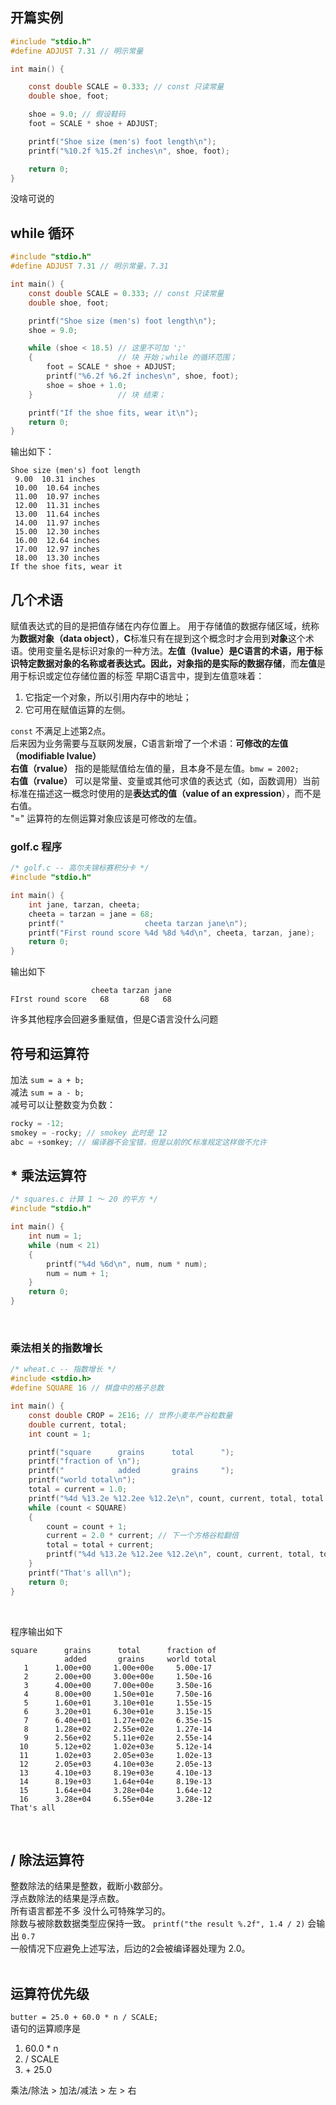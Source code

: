 ## 开篇实例
```c
#include "stdio.h"
#define ADJUST 7.31 // 明示常量

int main() {

    const double SCALE = 0.333; // const 只读常量
    double shoe, foot;

    shoe = 9.0; // 假设鞋码
    foot = SCALE * shoe + ADJUST;

    printf("Shoe size (men's) foot length\n");
    printf("%10.2f %15.2f inches\n", shoe, foot);

    return 0;
}
```
没啥可说的  
## while 循环
```c
#include "stdio.h"
#define ADJUST 7.31 // 明示常量，7.31

int main() {
    const double SCALE = 0.333; // const 只读常量
    double shoe, foot;

    printf("Shoe size (men's) foot length\n");
    shoe = 9.0;

    while (shoe < 18.5) // 这里不可加 ';' 
    {                   // 块 开始；while 的循环范围；
        foot = SCALE * shoe + ADJUST;
        printf("%6.2f %6.2f inches\n", shoe, foot);
        shoe = shoe + 1.0;
    }                   // 块 结束；

    printf("If the shoe fits, wear it\n");
    return 0;
}  
```
输出如下：

``` 
Shoe size (men's) foot length
 9.00  10.31 inches
 10.00  10.64 inches
 11.00  10.97 inches
 12.00  11.31 inches
 13.00  11.64 inches
 14.00  11.97 inches
 15.00  12.30 inches
 16.00  12.64 inches
 17.00  12.97 inches
 18.00  13.30 inches
If the shoe fits, wear it
```

## 几个术语
赋值表达式的目的是把值存储在内存位置上。
用于存储值的数据存储区域，统称为**数据对象（data object）**，**C**标准只有在提到这个概念时才会用到**对象**这个术语。使用变量名是标识对象的一种方法。**左值（lvalue）**是C语言的术语，用于标识特定数据对象的名称或者表达式。因此，**对象**指的是**实际的数据存储**，而**左值**是用于标识或定位存储位置的标签
早期C语言中，提到左值意味着：

1. 它指定一个对象，所以引用内存中的地址；
2. 它可用在赋值运算的左侧。

`const` 不满足上述第2点。  
后来因为业务需要与互联网发展，C语言新增了一个术语：**可修改的左值（modifiable lvalue）**  
**右值（rvalue）** 指的是能赋值给左值的量，且本身不是左值。`bmw = 2002;`  
**右值（rvalue）** 可以是常量、变量或其他可求值的表达式（如，函数调用）当前标准在描述这一概念时使用的是**表达式的值（value of an expression**），而不是右值。  
"=" 运算符的左侧运算对象应该是可修改的左值。  
  
### golf.c 程序
```c
/* golf.c -- 高尔夫锦标赛积分卡 */
#include "stdio.h"

int main() {
    int jane, tarzan, cheeta;
    cheeta = tarzan = jane = 68;
    printf("                  cheeta tarzan jane\n");
    printf("First round score %4d %8d %4d\n", cheeta, tarzan, jane);
    return 0;
}
```   
输出如下
```
                  cheeta tarzan jane
FIrst round score   68       68   68
```
许多其他程序会回避多重赋值，但是C语言没什么问题  

## 符号和运算符

加法 `sum = a + b;`  
减法 `sum = a - b;`  
减号可以让整数变为负数：  
```c
rocky = -12;
smokey = -rocky; // smokey 此时是 12
abc = +somkey; // 编译器不会宝错，但是以前的C标准规定这样做不允许
```  

## * 乘法运算符
```c
/* squares.c 计算 1 ～ 20 的平方 */
#include "stdio.h"

int main() {
    int num = 1;
    while (num < 21)
    {
        printf("%4d %6d\n", num, num * num);
        num = num + 1;
    }
    return 0;
}
```  
<br>  

### 乘法相关的指数增长
```c
/* wheat.c -- 指数增长 */
#include <stdio.h>
#define SQUARE 16 // 棋盘中的格子总数

int main() {
    const double CROP = 2E16; // 世界小麦年产谷粒数量
    double current, total;
    int count = 1;

    printf("square      grains      total      ");
    printf("fraction of \n");
    printf("            added       grains     ");
    printf("world total\n");
    total = current = 1.0;
    printf("%4d %13.2e %12.2ee %12.2e\n", count, current, total, total / CROP);
    while (count < SQUARE)
    {
        count = count + 1;
        current = 2.0 * current; // 下一个方格谷粒翻倍
        total = total + current;
        printf("%4d %13.2e %12.2ee %12.2e\n", count, current, total, total / CROP);
    }
    printf("That's all\n");
    return 0;
}
```
<br>  

程序输出如下  
```
square      grains      total      fraction of 
            added       grains     world total
   1      1.00e+00     1.00e+00e     5.00e-17
   2      2.00e+00     3.00e+00e     1.50e-16
   3      4.00e+00     7.00e+00e     3.50e-16
   4      8.00e+00     1.50e+01e     7.50e-16
   5      1.60e+01     3.10e+01e     1.55e-15
   6      3.20e+01     6.30e+01e     3.15e-15
   7      6.40e+01     1.27e+02e     6.35e-15
   8      1.28e+02     2.55e+02e     1.27e-14
   9      2.56e+02     5.11e+02e     2.55e-14
  10      5.12e+02     1.02e+03e     5.12e-14
  11      1.02e+03     2.05e+03e     1.02e-13
  12      2.05e+03     4.10e+03e     2.05e-13
  13      4.10e+03     8.19e+03e     4.10e-13
  14      8.19e+03     1.64e+04e     8.19e-13
  15      1.64e+04     3.28e+04e     1.64e-12
  16      3.28e+04     6.55e+04e     3.28e-12
That's all
```
<br>  

## / 除法运算符  

整数除法的结果是整数，截断小数部分。  
浮点数除法的结果是浮点数。  
所有语言都差不多 没什么可特殊学习的。  
除数与被除数数据类型应保持一致。
`printf("the result %.2f", 1.4 / 2)` 会输出 `0.7`  
一般情况下应避免上述写法，后边的2会被编译器处理为 2.0。  
<br>  

## 运算符优先级
` butter = 25.0 + 60.0 * n / SCALE; `  
语句的运算顺序是

1. 60.0 * n
2. / SCALE
3. \+ 25.0  

乘法/除法 > 加法/减法 > 左 > 右  

<br>  

